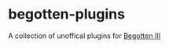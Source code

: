 # begotten-plugins
A collection of unoffical plugins for [Begotten III](https://github.com/DETrooper/Begotten-III/tree/main/upload/gamemodes/cwbegotten)
